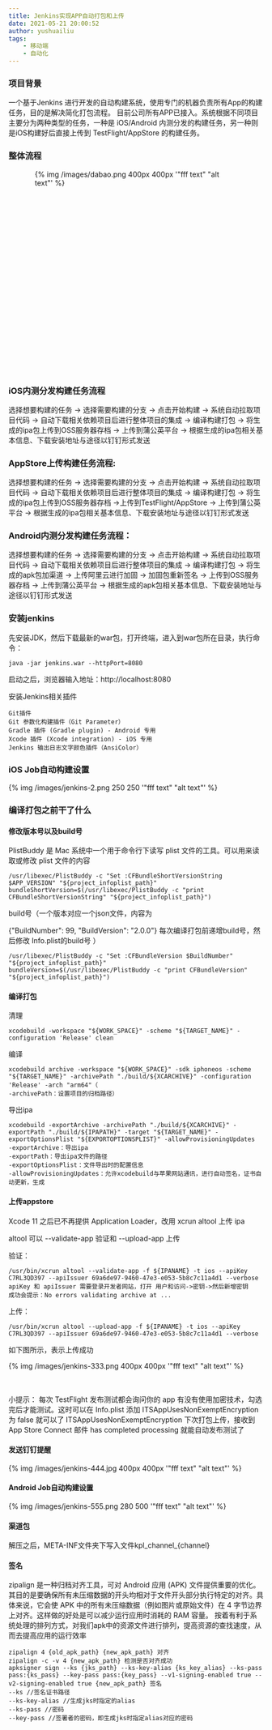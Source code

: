 ```yaml
---
title: Jenkins实现APP自动打包和上传
date: 2021-05-21 20:00:52
author: yushuailiu
tags:
    - 移动端
    - 自动化
---
```

### 项目背景
一个基于Jenkins 进行开发的自动构建系统，使用专门的机器负责所有App的构建任务，目的是解决简化打包流程。
目前公司所有APP已接入。系统根据不同项目主要分为两种类型的任务，一种是 iOS/Android 内测分发的构建任务，另一种则是iOS构建好后直接上传到 TestFlight/AppStore 的构建任务。
### 整体流程
<div style="width:400px;height: 400px;margin: auto;"> {% img  /images/dabao.png 400px 400px '"fff text" "alt text"' %}</div>

### iOS内测分发构建任务流程
选择想要构建的任务 -> 选择需要构建的分支 -> 点击开始构建 -> 系统自动拉取项目代码 -> 自动下载相关依赖项目后进行整体项目的集成 -> 编译构建打包 -> 将生成的ipa包上传到OSS服务器存档 -> 上传到蒲公英平台 -> 根据生成的ipa包相关基本信息、下载安装地址与途径以钉钉形式发送

### AppStore上传构建任务流程:
选择想要构建的任务 -> 选择需要构建的分支 -> 点击开始构建 -> 系统自动拉取项目代码 -> 自动下载相关依赖项目后进行整体项目的集成 -> 编译构建打包 -> 将生成的ipa包上传到OSS服务器存档 ->上传到TestFlight/AppStore -> 上传到蒲公英平台 -> 根据生成的ipa包相关基本信息、下载安装地址与途径以钉钉形式发送

### Android内测分发构建任务流程：
选择想要构建的任务 -> 选择需要构建的分支 -> 点击开始构建 -> 系统自动拉取项目代码 -> 自动下载相关依赖项目后进行整体项目的集成 -> 编译构建打包 -> 将生成的apk包加渠道 -> 上传阿里云进行加固 -> 加固包重新签名 -> 上传到OSS服务器存档 -> 上传到蒲公英平台 -> 根据生成的apk包相关基本信息、下载安装地址与途径以钉钉形式发送

### 安装jenkins
先安装JDK，然后下载最新的war包，打开终端，进入到war包所在目录，执行命令：
```
java -jar jenkins.war --httpPort=8080
```
启动之后，浏览器输入地址：http://localhost:8080

安装Jenkins相关插件
```
Git插件
Git 参数化构建插件（Git Parameter）
Gradle 插件 (Gradle plugin) - Android 专用
Xcode 插件 (Xcode integration) - iOS 专用
Jenkins 输出日志文字颜色插件（AnsiColor）
```
### iOS Job自动构建设置
{% img  /images/jenkins-2.png 250 250 '"fff text" "alt text"' %}

### 编译打包之前干了什么
#### 修改版本号以及build号
PlistBuddy 是 Mac 系统中一个用于命令行下读写 plist 文件的工具。可以用来读取或修改 plist 文件的内容
```
/usr/libexec/PlistBuddy -c "Set :CFBundleShortVersionString $APP_VERSION" "${project_infoplist_path}"
bundleShortVersion=$(/usr/libexec/PlistBuddy -c "print CFBundleShortVersionString" "${project_infoplist_path}")
```
build号（一个版本对应一个json文件，内容为

{"BuildNumber": 99, "BuildVersion": "2.0.0"} 每次编译打包前递增build号，然后修改
Info.plist的build号
）
```
/usr/libexec/PlistBuddy -c "Set :CFBundleVersion $BuildNumber" "${project_infoplist_path}"
bundleVersion=$(/usr/libexec/PlistBuddy -c "print CFBundleVersion" "${project_infoplist_path}")
```
#### 编译打包
清理
```
xcodebuild -workspace "${WORK_SPACE}" -scheme "${TARGET_NAME}" -configuration 'Release' clean
```
编译
```
xcodebuild archive -workspace "${WORK_SPACE}" -sdk iphoneos -scheme "${TARGET_NAME}" -archivePath "./build/${XCARCHIVE}" -configuration 'Release' -arch "arm64"（
-archivePath：设置项目的归档路径）
```
导出ipa
```
xcodebuild -exportArchive -archivePath "./build/${XCARCHIVE}" -exportPath "./build/${IPAPATH}" -target "${TARGET_NAME}" -exportOptionsPlist "${EXPORTOPTIONSPLIST}" -allowProvisioningUpdates
-exportArchive：导出ipa
-exportPath：导出ipa文件的路径
-exportOptionsPlist：文件导出时的配置信息
-allowProvisioningUpdates：允许xcodebuild与苹果网站通讯，进行自动签名，证书自动更新，生成
```
#### 上传appstore
Xcode 11 之后已不再提供 Application Loader，改用 xcrun altool 上传 ipa

altool 可以 --validate-app 验证和 --upload-app 上传

验证：
```
/usr/bin/xcrun altool --validate-app -f ${IPANAME} -t ios --apiKey C7RL3QD397 --apiIssuer 69a6de97-9460-47e3-e053-5b8c7c11a4d1 --verbose
apiKey 和 apiIssuer 需要登录开发者网站，打开 用户和访问->密钥->然后新增密钥
成功会提示：No errors validating archive at ... 
```
上传：
```
/usr/bin/xcrun altool --upload-app -f ${IPANAME} -t ios --apiKey C7RL3QD397 --apiIssuer 69a6de97-9460-47e3-e053-5b8c7c11a4d1 --verbose
```
如下图所示，表示上传成功
<div style="width:600px;height: 50px;margin: auto;"> {% img  /images/jenkins-333.png 400px 400px '"fff text" "alt text"' %}</div>

小提示：
每次 TestFlight 发布测试都会询问你的 app 有没有使用加密技术，勾选完后才能测试。这时可以在 Info.plist 添加 ITSAppUsesNonExemptEncryption 为 false 就可以了
<key>ITSAppUsesNonExemptEncryption</key><false/>  下次打包上传，接收到 App Store Connect 邮件 has completed processing 就能自动发布测试了

#### 发送钉钉提醒
{% img  /images/jenkins-444.jpg 400px 400px '"fff text" "alt text"' %}

#### Android Job自动构建设置
 {% img  /images/jenkins-555.png 280 500 '"fff text" "alt text"' %}

#### 渠道包
解压之后，META-INF文件夹下写入文件kpl_channel_{channel}
#### 签名
zipalign 是一种归档对齐工具，可对 Android 应用 (APK) 文件提供重要的优化。其目的是要确保所有未压缩数据的开头均相对于文件开头部分执行特定的对齐。具体来说，它会使 APK 中的所有未压缩数据（例如图片或原始文件）在 4 字节边界上对齐。这样做的好处是可以减少运行应用时消耗的 RAM 容量。
按着有利于系统处理的排列方式，对我们apk中的资源文件进行排列，提高资源的查找速度，从而去提高应用的运行效率
```
zipalign 4 {old_apk_path} {new_apk_path} 对齐
zipalign -c -v 4 {new_apk_path} 检测是否对齐成功
apksigner sign --ks {jks_path} --ks-key-alias {ks_key_alias} --ks-pass pass:{ks_pass} --key-pass pass:{key_pass} --v1-signing-enabled true --v2-signing-enabled true {new_apk_path} 签名
--ks //签名证书路径
--ks-key-alias //生成jks时指定的alias
--ks-pass //密码
--key-pass //签署者的密码，即生成jks时指定alias对应的密码
```
